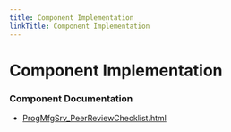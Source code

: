 ```yaml
---
title: Component Implementation
linkTitle: Component Implementation
---
```


# Component Implementation
### Component Documentation

- [ProgMfgSrv_PeerReviewChecklist.html](doc/ProgMfgSrv_PeerReviewChecklist.html)

